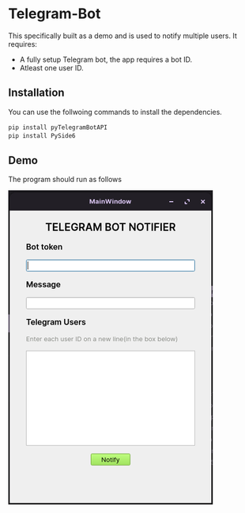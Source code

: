 # Telegram-Bot
This specifically built as a demo and is used to notify multiple users.
It requires:
- A fully setup Telegram bot, the app requires a bot ID.
- Atleast one user ID.
## Installation

You can use the follwoing commands to install the dependencies.

```bash
pip install pyTelegramBotAPI
pip install PySide6
```
    
## Demo

The program should run as follows

![alt text](https://github.com/KodinGuy08/TelegramBot/blob/main/demo.png)
